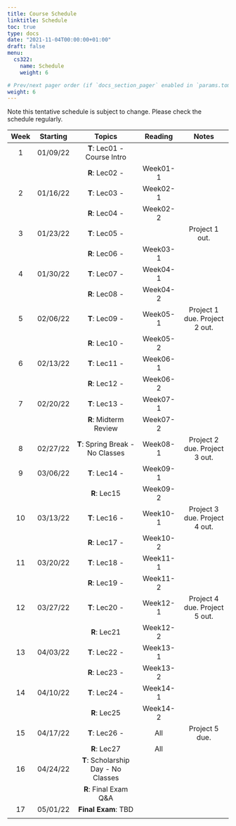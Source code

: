 ```yaml
---
title: Course Schedule
linktitle: Schedule
toc: true
type: docs
date: "2021-11-04T00:00:00+01:00"
draft: false
menu:
  cs322:
    name: Schedule
    weight: 6

# Prev/next pager order (if `docs_section_pager` enabled in `params.toml`)
weight: 6
---
```


Note this tentative schedule is subject to change. Please check the schedule regularly.

| Week | Starting |                         Topics                         |  Reading |              Notes             |
|:----:|:--------:|:------------------------------------------------------:|:--------:|:------------------------------:|
|   1  | 01/09/22 | **T**: Lec01 - Course Intro                             |          |                                |
|      |          | **R**: Lec02 -                                          | Week01-1 |                                |
|   2  | 01/16/22 | **T**: Lec03 -                                          | Week02-1 |                                |
|      |          | **R**: Lec04 -                                          | Week02-2 |                                |
|   3  | 01/23/22 | **T**: Lec05 -                                          |          | Project 1 out.                 |
|      |          | **R**: Lec06 -                                          | Week03-1 |                                |
|   4  | 01/30/22 | **T**: Lec07 -                                          | Week04-1 |                                |
|      |          | **R**: Lec08 -                                          | Week04-2 |                                |
|   5  | 02/06/22 | **T**: Lec09 -                                          | Week05-1 | Project 1 due. Project 2 out.  |
|      |          | **R**: Lec10 -                                          | Week05-2 |                                |
|   6  | 02/13/22 | **T**: Lec11 -                                          | Week06-1 |                                |
|      |          | **R**: Lec12 -                                          | Week06-2 |                                |
|   7  | 02/20/22 | **T**: Lec13 -                                          | Week07-1 |                                |
|      |          | **R**: Midterm Review                                   | Week07-2 |                                |
|   8  | 02/27/22 | **T**: Spring Break - No Classes                        | Week08-1 | Project 2 due. Project 3 out.  |
|   9  | 03/06/22 | **T**: Lec14 -                                          | Week09-1 |                                |
|      |          | **R**: Lec15                                            | Week09-2 |                                |
|  10  | 03/13/22 | **T**: Lec16 -                                          | Week10-1 | Project 3 due. Project 4 out.  |
|      |          | **R**: Lec17 -                                          | Week10-2 |                                |
|  11  | 03/20/22 | **T**: Lec18 -                                          | Week11-1 |                                |
|      |          | **R**: Lec19 -                                          | Week11-2 |                                |
|  12  | 03/27/22 | **T**: Lec20 -                                          | Week12-1 | Project 4 due. Project 5 out.  |
|      |          | **R**: Lec21                                            | Week12-2 |                                |
|  13  | 04/03/22 | **T**: Lec22 -                                          | Week13-1 |                                |
|      |          | **R**: Lec23 -                                          | Week13-2 |                                |
|  14  | 04/10/22 | **T**: Lec24 -                                          | Week14-1 |                                |
|      |          | **R**: Lec25                                            | Week14-2 |                                |
|  15  | 04/17/22 | **T**: Lec26 -                                          |    All   | Project 5 due.                 |
|      |          | **R**: Lec27                                            |    All   |                                |
|  16  | 04/24/22 | **T**: Scholarship Day - No Classes                     |          |                                |
|      |          | **R**: Final Exam Q&A                                   |          |                                |
|  17  | 05/01/22 | **Final Exam**: TBD                                     |          |                                |
|      |          |                                                         |          |                                |
